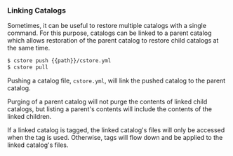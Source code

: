### Linking Catalogs ###

Sometimes, it can be useful to restore multiple catalogs with a single command. For this purpose, catalogs can be linked to a parent catalog which allows restoration of the parent catalog to restore child catalogs at the same time.
```bash
$ cstore push {{path}}/cstore.yml
$ cstore pull
```
Pushing a catalog file, `cstore.yml`, will link the pushed catalog to the parent catalog.

Purging of a parent catalog will not purge the contents of linked child catalogs, but listing a parent's contents will include the contents of the linked children.

If a linked catalog is tagged, the linked catalog's files will only be accessed when the tag is used. Otherwise, tags will flow down and be applied to the linked catalog's files.
